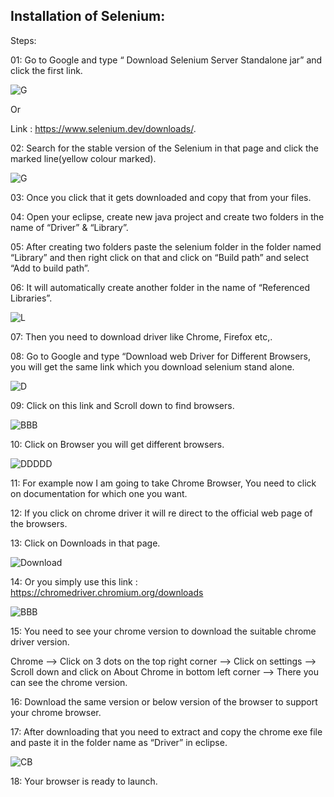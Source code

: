 ﻿## Installation of Selenium: ##

Steps:

01: Go to Google and type “ Download Selenium Server Standalone jar” and click the first link.

![G](https://github.com/manoja13702/Manual-Testing-N/assets/142867318/88efc396-fd75-49eb-81ae-fa5aacf9a430)

Or 

Link :  <https://www.selenium.dev/downloads/>.


02: Search for the stable version of the Selenium in that page and click the marked line(yellow colour marked).

![G](https://github.com/manoja13702/Manual-Testing-N/assets/142867318/ab2d39ea-2f2c-4a41-8fe1-08d6a763fad3)

03: Once you click that it gets downloaded and copy that from your files.

04: Open your eclipse, create new java project and create two folders in the name of “Driver” & “Library”.

05: After creating two folders paste the selenium folder in the folder named “Library” and then right click on that and click on “Build path” and select “Add to build path”.

06: It will automatically create another folder in the name of “Referenced Libraries”.

![L](https://github.com/manoja13702/Manual-Testing-N/assets/142867318/c5343cd7-9dd6-4788-8b66-415f5f9eec05)

07: Then you need to download driver like Chrome, Firefox etc,.

08: Go to Google and type “Download web Driver for Different Browsers, you will get the same link which you download selenium stand alone.

![D](https://github.com/manoja13702/Manual-Testing-N/assets/142867318/705e4f58-1f12-4bda-ad81-e440041a8939)

09: Click on this link and Scroll down to find browsers.

![BBB](https://github.com/manoja13702/Manual-Testing-N/assets/142867318/a5873219-8f56-47b4-89e3-00a95f5eed51)

10: Click on Browser you will get different browsers.

![DDDDD](https://github.com/manoja13702/Manual-Testing-N/assets/142867318/504b4cad-f853-432b-9091-ab23d108e9b6)

11: For example now I am going to take Chrome Browser, You need to click on documentation for which one you want.

12: If you click on chrome driver it will re direct to the official web page of the browsers.

13: Click on Downloads in that page.

![Download](https://github.com/manoja13702/Manual-Testing-N/assets/142867318/ef2cb207-1cbb-40d8-8b7c-ce116a92f90e)

14: Or you simply use this link : <https://chromedriver.chromium.org/downloads>

![BBB](https://github.com/manoja13702/Manual-Testing-N/assets/142867318/7d66e2b4-def4-4709-bd40-13151b1d8a22)

15: You need to see your chrome version to download the suitable chrome driver version.

 Chrome --> Click on 3 dots on the top right corner --> Click on settings --> Scroll down and click on About Chrome in bottom left corner --> There you can see the chrome version.

16: Download the same version or below version of the browser to support your chrome browser.

17: After downloading that you need to extract and copy the chrome exe file and paste it in the folder name as “Driver” in eclipse.

![CB](https://github.com/manoja13702/Manual-Testing-N/assets/142867318/c0fb2a1b-e189-48ae-b429-2a3468a8410c)

18: Your browser is ready to launch.


